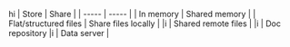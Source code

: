 hi
| Store | Share |
| ----- | ----- |
| In memory | Shared memory |
| Flat/structured files | Share files locally |
|i | Shared remote files |
|i | Doc repository
|i | Data server |
